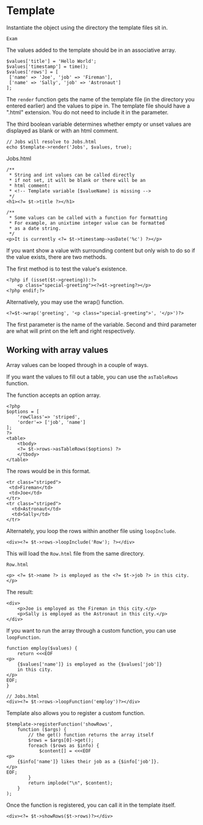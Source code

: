 # Template

Instantiate the object using the directory the template files sit in.

```
Exam
```

The values added to the template should be in an associative array.

```
$values['title'] = 'Hello World';
$values['timestamp'] = time();
$values['rows'] = [
 ['name' => 'Joe', 'job' => 'Fireman'],
 ['name' => 'Sally', 'job' => 'Astronaut']
];
```

The ```render``` function gets the name of the template file (in the directory you entered earlier) and the values to pipe in. The template file should have a ".html" extension. You do not need to include it in the parameter.

The third boolean variable determines whether empty or unset values are displayed as blank or with an html comment.

```
// Jobs will resolve to Jobs.html
echo $template->render('Jobs', $values, true);
```


Jobs.html

```
/**
 * String and int values can be called directly
 * if not set, it will be blank or there will be an
 * html comment:
 * <!-- Template variable [$valueName] is missing -->
 */
<h1><?= $t->title ?></h1>

/**
 * Some values can be called with a function for formatting
 * For example, an unixtime integer value can be formatted
 * as a date string.
 */
<p>It is currently <?= $t->timestamp->asDate('%c') ?></p>
```

If you want show a value with surrounding content but only wish to do so if the value exists, there are two methods.

The first method is to test the value's existence.

```
<?php if (isset($t->greeting)):?>
	<p class="special-greeting"><?=$t->greeting?></p>
<?php endif;?>
```

Alternatively, you may use the wrap() function.

```
<?=$t->wrap('greeting', '<p class="special-greeting">', '</p>')?>
```

The first parameter is the name of the variable. Second and third parameter are what will print on the left and right respectively.

## Working with array values

Array values can be looped through in a couple of ways.

If you want the values to fill out a table, you can use the `asTableRows` function.

The function accepts an option array.


```
<?php
$options = [
	'rowClass'=> 'striped',
	'order'=> ['job', 'name']
];
?>
<table>
	<tbody>
	<?= $t->rows->asTableRows($options) ?>
	</tbody>
</table>
```
The rows would be in this format.
  
```
<tr class="striped">
 <td>Fireman</td>
 <td>Joe</td>
</tr>
<tr class="striped">
  <td>Astronaut</td>
  <td>Sally</td>
</tr>
```

Alternately, you loop the rows within another file using `loopInclude`.

```
<div><?= $t->rows->loopInclude('Row'); ?></div>
```

This will load the `Row.html` file from the same directory.

`Row.html`

```
<p> <?= $t->name ?> is employed as the <?= $t->job ?> in this city.</p>
```

The result:

```
<div>
	<p>Joe is employed as the Fireman in this city.</p>
	<p>Sally is employed as the Astronaut in this city.</p>
</div>
```

If you want to run the array through a custom function, you can use `loopFunction`.

```
function employ($values) {
	return <<<EOF
<p>
	{$values['name']} is employed as the {$values['job']}
	in this city.
</p>
EOF;
}
```

```
// Jobs.html
<div><?= $t->rows->loopFunction('employ')?></div>
```

Template also allows you to register a custom function.

```
$template->registerFunction('showRows', 
	function ($args) {
		// the get() function returns the array itself
		$rows = $args[0]->get();
		foreach ($rows as $info) {
			$content[] = <<<EOF
<p>
	{$info['name']} likes their job as a {$info['job']}.
</p>
EOF;
		}
		return implode("\n", $content);
	}
);
```

Once the function is registered, you can call it in the template itself.

```
<div><?= $t->showRows($t->rows)?></div>
```

